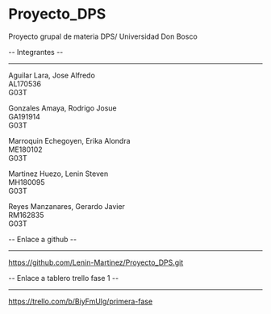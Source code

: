 # Proyecto_DPS
Proyecto grupal de materia DPS/ Universidad Don Bosco

-- Integrantes --
________________________________________________________________
Aguilar Lara, Jose Alfredo  
AL170536  
G03T  

Gonzales Amaya, Rodrigo Josue  
GA191914  
G03T  

Marroquin Echegoyen, Erika Alondra  
ME180102  
G03T  

Martinez Huezo, Lenin Steven  
MH180095  
G03T  

Reyes Manzanares, Gerardo Javier  
RM162835  
G03T 


-- Enlace a github --
______________________________________________________________________________
https://github.com/Lenin-Martinez/Proyecto_DPS.git


-- Enlace a tablero trello fase 1 --
______________________________________________________________________________
https://trello.com/b/BiyFmUlg/primera-fase